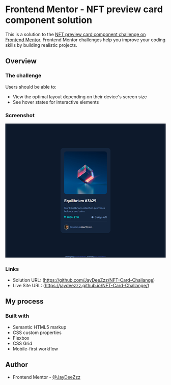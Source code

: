 # Frontend Mentor - NFT preview card component solution

This is a solution to the [NFT preview card component challenge on Frontend Mentor](https://www.frontendmentor.io/challenges/nft-preview-card-component-SbdUL_w0U). Frontend Mentor challenges help you improve your coding skills by building realistic projects. 


## Overview

### The challenge

Users should be able to:

- View the optimal layout depending on their device's screen size
- See hover states for interactive elements

### Screenshot

![](./images/screenshot.png)


### Links

- Solution URL: (https://github.com/JayDeeZzz/NFT-Card-Challange)
- Live Site URL: (https://jaydeezzz.github.io/NFT-Card-Challange/)

## My process

### Built with

- Semantic HTML5 markup
- CSS custom properties
- Flexbox
- CSS Grid
- Mobile-first workflow

## Author

- Frontend Mentor - [@JayDeeZzz](https://www.frontendmentor.io/profile/JayDeeZzz)

